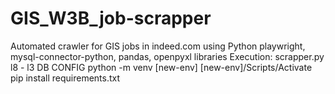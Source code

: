 # GIS_W3B_job-scrapper
Automated crawler for GIS jobs in indeed.com using Python playwright, mysql-connector-python, pandas, openpyxl libraries                                                                                                                          Execution:
scrapper.py l8 - l3 DB CONFIG                                                                                       python -m venv [new-env]                                                                                              [new-env]/Scripts/Activate                                                                                               pip install requirements.txt
